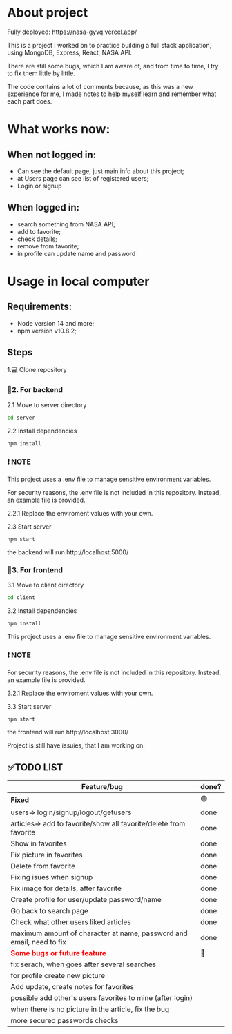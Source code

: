 # About project 

Fully deployed: https://nasa-gyvq.vercel.app/

This is a project I worked on to practice building a full stack application, using MongoDB, Express, React, NASA API.

There are still some bugs, which I am aware of, and from time to time, I try to fix them little by little.

The code contains a lot of comments because, as this was a new experience for me, I made notes to help myself learn and remember what each part does.


# What works now:
## When not logged in:
- Can see the default page, just main info about this project;
- at Users page can see list of registered users;
- Login or signup

## When logged in:
- search something from NASA API;
- add to favorite;
- check details;
- remove from favorite;
- in profile can update name and password

# Usage in local computer
## Requirements:
- Node version 14 and more;
- npm version v10.8.2;

## Steps
1.💻 Clone repository

 ### 🚀2. For backend
2.1 Move to server directory
```bash
cd server
```
2.2 Install dependencies
```bash
npm install
```
### ❗ NOTE
This project uses a .env file to manage sensitive environment variables. 

For security reasons, the .env file is not included in this repository. Instead, an example file is provided.

2.2.1 Replace the enviroment values with your own.
    
2.3 Start server
```
npm start
```
the backend will run http://localhost:5000/

 ### 🚀3. For frontend
3.1 Move to client directory
```bash
cd client
```
3.2 Install dependencies
```bash
npm install
```
This project uses a .env file to manage sensitive environment variables. 
### ❗ NOTE
For security reasons, the .env file is not included in this repository. Instead, an example file is provided.

3.2.1 Replace the enviroment values with your own.
  
3.3 Start server
```
npm start
```
the frontend will run http://localhost:3000/


Project is still have issuies, that I am working on:
## ✅TODO LIST
| Feature/bug | done? | 
|----------|----------|
| **Fixed** | 🟢|
  users=> login/signup/logout/getusers | done  |
  articles=> add to favorite/show all favorite/delete from favorite | done  |
| Show in favorites| done |
| Fix picture in favorites | done |
| Delete from favorite |  done|
| Fixing isues when signup | done |
| Fix image for details, after favorite | done |
| Create profile for user/update password/name |  done|
| Go back to search page | done |
| Check what other users liked articles | done |
| maximum amount of character at name, password and email, need to fix| done |
|<span style="color:red;">**Some bugs or future feature**</span>  | 🔴 |
| fix serach, when goes after several searches |  |
| for profile create new picture |  |
| Add update, create notes for favorites |  |
| possible add other's users favorites to mine (after login)|  |
| when there is no picture in the article, fix the bug|  |
| more secured passwords checks|  |
